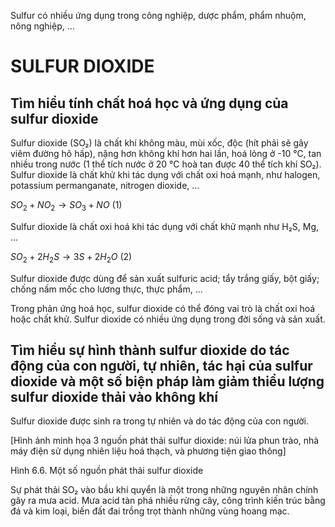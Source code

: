 Sulfur có nhiều ứng dụng trong công nghiệp, dược phẩm, phẩm nhuộm, nông nghiệp, ...

# SULFUR DIOXIDE

## Tìm hiểu tính chất hoá học và ứng dụng của sulfur dioxide

Sulfur dioxide (SO₂) là chất khí không màu, mùi xốc, độc (hít phải sẽ gây viêm đường hô hấp), nặng hơn không khí hơn hai lần, hoá lỏng ở -10 °C, tan nhiều trong nước (1 thể tích nước ở 20 °C hoà tan được 40 thể tích khí SO₂).
Sulfur dioxide là chất khử khi tác dụng với chất oxi hoá mạnh, như halogen, potassium permanganate, nitrogen dioxide, ...

$SO_2 + NO_2 \rightarrow SO_3 + NO$ (1)

Sulfur dioxide là chất oxi hoá khi tác dụng với chất khử mạnh như H₂S, Mg, ...

$SO_2 + 2H_2S \rightarrow 3S + 2H_2O$ (2)

Sulfur dioxide được dùng để sản xuất sulfuric acid; tẩy trắng giấy, bột giấy; chống nấm mốc cho lương thực, thực phẩm, ...

Trong phản ứng hoá học, sulfur dioxide có thể đóng vai trò là chất oxi hoá hoặc chất khử. Sulfur dioxide có nhiều ứng dụng trong đời sống và sản xuất.

## Tìm hiểu sự hình thành sulfur dioxide do tác động của con người, tự nhiên, tác hại của sulfur dioxide và một số biện pháp làm giảm thiểu lượng sulfur dioxide thải vào không khí

Sulfur dioxide được sinh ra trong tự nhiên và do tác động của con người.

[Hình ảnh minh họa 3 nguồn phát thải sulfur dioxide: núi lửa phun trào, nhà máy điện sử dụng nhiên liệu hoá thạch, và phương tiện giao thông]

Hình 6.6. Một số nguồn phát thải sulfur dioxide

Sự phát thải SO₂ vào bầu khí quyển là một trong những nguyên nhân chính gây ra mưa acid. Mưa acid tàn phá nhiều rừng cây, công trình kiến trúc bằng đá và kim loại, biến đất đai trồng trọt thành những vùng hoang mạc.